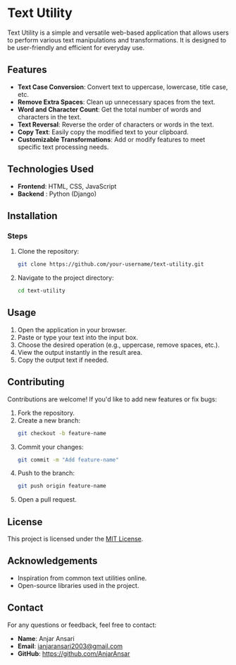 # Text Utility

Text Utility is a simple and versatile web-based application that allows users to perform various text manipulations and transformations. It is designed to be user-friendly and efficient for everyday use.

## Features

- **Text Case Conversion**: Convert text to uppercase, lowercase, title case, etc.
- **Remove Extra Spaces**: Clean up unnecessary spaces from the text.
- **Word and Character Count**: Get the total number of words and characters in the text.
- **Text Reversal**: Reverse the order of characters or words in the text.
- **Copy Text**: Easily copy the modified text to your clipboard.
- **Customizable Transformations**: Add or modify features to meet specific text processing needs.

## Technologies Used

- **Frontend**: HTML, CSS, JavaScript
- **Backend** : Python (Django)
## Installation


### Steps

1. Clone the repository:
   ```bash
   git clone https://github.com/your-username/text-utility.git
   ```
2. Navigate to the project directory:
   ```bash
   cd text-utility

## Usage

1. Open the application in your browser.
2. Paste or type your text into the input box.
3. Choose the desired operation (e.g., uppercase, remove spaces, etc.).
4. View the output instantly in the result area.
5. Copy the output text if needed.



## Contributing

Contributions are welcome! If you'd like to add new features or fix bugs:

1. Fork the repository.
2. Create a new branch:
   ```bash
   git checkout -b feature-name
   ```
3. Commit your changes:
   ```bash
   git commit -m "Add feature-name"
   ```
4. Push to the branch:
   ```bash
   git push origin feature-name
   ```
5. Open a pull request.

## License

This project is licensed under the [MIT License](LICENSE).

## Acknowledgements

- Inspiration from common text utilities online.
- Open-source libraries used in the project.

## Contact

For any questions or feedback, feel free to contact:
- **Name**: Anjar Ansari
- **Email**: ianjaransari2003@gmail.com
- **GitHub**: https://github.com/AnjarAnsar

